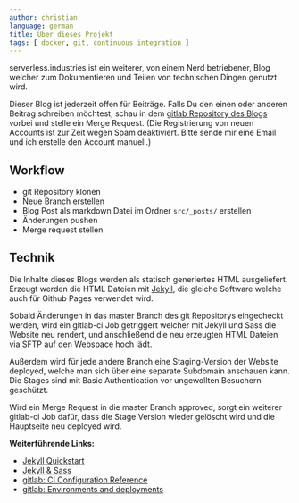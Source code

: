 ```yaml
---
author: christian
language: german
title: Über dieses Projekt
tags: [ docker, git, continuous integration ]
---
```


serverless.industries ist ein weiterer, von einem Nerd betriebener, Blog
welcher zum Dokumentieren und Teilen von technischen Dingen genutzt wird.

Dieser Blog ist jederzeit offen für Beiträge. Falls Du den einen oder
anderen Beitrag schreiben möchtest, schau in dem
[gitlab Repository des Blogs](https://git.brickburg.de/serverless.industries/blog)
vorbei und stelle ein Merge Request. (Die Registrierung von neuen Accounts 
ist zur Zeit wegen Spam deaktiviert. Bitte sende mir eine Email und ich 
erstelle den Account manuell.)

## Workflow

- git Repository klonen
- Neue Branch erstellen
- Blog Post als markdown Datei im Ordner `src/_posts/` erstellen
- Änderungen pushen
- Merge request stellen

## Technik

Die Inhalte dieses Blogs werden als statisch generiertes HTML ausgeliefert.
Erzeugt werden die HTML Dateien mit [Jekyll](https://jekyllrb.com/),
die gleiche Software welche auch für Github Pages verwendet wird.

Sobald Änderungen in das master Branch des git Repositorys eingecheckt werden,
wird ein gitlab-ci Job getriggert welcher mit Jekyll und Sass die Website neu rendert,
und anschließend die neu erzeugten HTML Dateien via SFTP auf den Webspace hoch lädt.

Außerdem wird für jede andere Branch eine Staging-Version der Website deployed,
welche man sich über eine separate Subdomain anschauen kann. Die Stages sind
mit Basic Authentication vor ungewollten Besuchern geschützt.

Wird ein Merge Request in die master Branch approved, sorgt ein weiterer gitlab-ci
Job dafür, dass die Stage Version wieder gelöscht wird und die Hauptseite
neu deployed wird.

**Weiterführende Links:**

- [Jekyll Quickstart](https://jekyllrb.com/docs/)
- [Jekyll & Sass](https://jekyllrb.com/docs/assets/)
- [gitlab: CI Configuration Reference](https://docs.gitlab.com/ce/ci/yaml/)
- [gitlab: Environments and deployments](https://docs.gitlab.com/ce/ci/environments.html)
